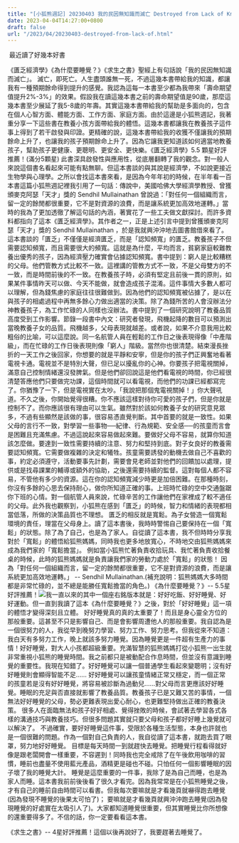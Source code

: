 ```yaml
---
title: "[小狐熊週記] 20230403 我的民因無知識而滅亡 Destroyed from Lack of Knowledge"
date: 2023-04-04T14:27:00+0800
draft: false
url: "/2023/04/20230403-destroyed-from-lack-of.html"
---
```


 最近讀了好幾本好書

《匱乏經濟學》《為什麼要睡覺？》《求生之書》聖經上有句話說「我的民因無知識而滅亡」。
滅亡，即死亡。人生盡頭誰無一死，不過這幾本書帶給我的知識，都讓我有一種預期餘命得到提升的感覺。我認為這每一本書至少都為我帶來「壽命期望值提升2%-3%」的效果。假設我在讀這幾本書之前的壽命期望值是90歲，那麼這幾本書至少展延了我5-8歲的年壽。其實這幾本書帶給我的幫助是多面向的，包含在個人心智方面、體能方面、工作方面、家庭方面。由於這邊是小狐熊週記，我著重分享一下這些書在教養小孩方面帶給我的體悟。這幾本書都讓我在教養孩子這件事上得到了若干啟發與印證。更精確的說，這幾本書帶給我的收獲不僅讓我的預期餘命上升了，也讓我的孩子預期餘命上升了。因為它讓我更知道該如何適當地教養孩子，幫助孩子更健康、更聰明、更安全、更快樂。《匱乏經濟學》5.5 顆星好評推薦！(滿分5顆星) 此書深具啟發性與應用性，從底層翻轉了我的觀念。對一般人來說這個書名看起來可能有點無聊。但這本書談的與其說是經濟學，不如說更接近生物學與心理學。之所以會找這本書來看，是因為今年年初的時候，在半年看一百本書這篇小狐熊週記裡我引用了一句話：傳說中，美國哈佛大學經濟學教授、曾獲頒麥克阿瑟「天才」獎的 Sendhil Mullainathan 曾說過：「對任何一個組織而言，留一定的餘閒都很重要，它不是對資源的浪費，而是讓系統更加高效地運轉。」當時的我為了更加透徹了解這句話的內涵，著實花了一些工夫做文獻探討。而許多資料都指向了這本《匱乏經濟學》。其作者之一，正是上述引言中提到曾獲頒麥克阿瑟「天才」獎的 Sendhil Mullainathan ，於是我就興沖沖地去圖書館借來看了。這本書談的「匱乏」不僅僅是經濟匱乏，而是「認知頻寬」的匱乏。教養孩子不但需要認知頻寬，而且需要很大的頻寬。這就是為什麼，平均而言，貧窮家庭較難教養出優秀的孩子，因為經濟壓力確實會佔據認知頻寬。書中提到：窮人是比較糟糕的父母。他們管教方式比較不一致。這裡講的管教方式不一致，不是父母雙方的不一致，而是時間前後的不一致。在教養孩子時，必須有堅定且前後一貫的原則，如果某件事情昨天可以做、今天不能做，就會造成孩子混淆。這件事情大多數人都可以理解，但為錢焦慮的家庭往往很難做到。因為他們的認知頻寬被佔據了，是以在與孩子的相處過程中再無多餘心力做出適當的決策。除了為錢所苦的人會沒辦法分神教養孩子，為工作忙碌的人同樣也沒辦法。書中提到了一個研究說明了教養品質高度受到工作影響。節錄一段書中內文：研究者發現，飛機起降的數目可以預測出當晚教養子女的品質。飛機越多，父母表現就越差。或者說，如果不介意我用比較粗俗的比喻，可以這麼說。同一名航管人員在輕鬆的工作日之後表現得像「中產階級」，而在忙碌的工作日後表現則像「窮人」階級。當然你也很清楚。結束漫長挫折的一天工作之後回家，你想要的就是平靜和安寧，但是你的孩子們正興奮地看著電視卡通。電視並不是特別大聲，但已足以擾亂你的心神。你要孩子把電視關掉，滿意自己控制情緒還沒發脾氣。但是他們卻回說這是他們看電視的時間，你已經很清楚答應他們只要做完功課，這個時間就可以看電視，而他們的功課已經都寫完了。你猶豫了一下，但是電視實在太吵。「我說把那個鬼電視關掉！」你大聲吼道。不久之後，你開始覺得很糟。你不應該這樣對待你可愛的孩子們，但是你就是控制不了。而你應該很有理由可以生氣。雖然對於該如何教養子女的研究意見眾多，不過有些顯然是該做的事，很容易憑直覺判斷。其中首要的就是一致性。如果父母的言行不一致，對學習一些事物──紀律、行為規範、安全感──的孩童而言會是困難且充滿焦慮。不過這說起來容易做起來難。要做好父母不容易，就算你知道該怎麼做。要達到一致性需要持續的注意、努力和堅持到底。對子女良好的教養需要認知頻寬。它需要做複雜的決定和犧牲。孩童需要誘發的動機去做自己不喜歡的事，約定必須遵守，活動要事先計劃，需要會見老師並對他們的回饋加以處理，提供或是找尋課業的輔導或額外的協助，之後還需要持續的監督。這對每個人都不容易，不管他有多少的資源。這在你的認知頻寬減少時更是加倍困難。在那種時刻，你沒有多餘的心思去保持耐心，做你所知道正確的事。上班時忙碌的空中交通盤踞你下班的心情。對一個航管人員來說，忙碌辛苦的工作讓他們在家裡成了較不適任的父母。此外我也觀察到，小狐熊在感到「匱乏」的時候，智力和情緒的表現都相當低落，所做的決策品質也不理想。
匱乏的相反就是寬鬆。為子女營造一個寬鬆環境的責任，理當在父母身上。讀了這本書後，我時時警惕自己要保持在一個「寬鬆」的狀態。除了為了自己，也是為了家人。自從讀了這本書，我不但時時分享我對於「寬鬆」的體悟給狐熊媽媽，同時我也更多地放寬心，不時地交由狐熊媽媽來成為我們家的「寬鬆擔當」。
例如當小狐熊忙著負責收拾玩具、我忙著負責收拾餐桌的時候，此時的狐熊媽媽就是負責讓我們家的勞動力處於「寬鬆」的狀態！
因為「對任何一個組織而言，留一定的餘閒都很重要，它不是對資源的浪費，而是讓系統更加高效地運轉。」 -- Sendhil Mullainathan.(補充說明：狐熊媽媽大多時間都是非常忙碌的，並不總是能勝任寬鬆擔當的角色。)
《為什麼要睡覺？》-- 5.5星好評推薦！![](https://blogger.googleusercontent.com/img/proxy/AVvXsEg437mxTXCyFEWkWvjH8NI5rPiKO7hD7DjZfCQOVmhA5u5rijSngVlsL6pCe2Cx4CZ5yj_Xih88yEIEoVVx3vBBRpPDTznR7JBg5fIo0Wg8jXlpB5vlMN96ToI7sfabHpika8KXZIDX4X7kqadGn9Kvl2KceiDv-a7DObPsVBmaDpWUy2aeEBcxCuYti15jZ1DsWxO7MsxX5M72KTiiGmxjzYuj4VeK0vWO=s0-d-e1-ft)我一直以來的其中一個座右銘版本就是：好好吃飯、好好睡覺、好好運動。但一直到我讀了這本《為什麼要睡覺？》之後，對於「好好睡覺」這一項的體悟才變得深刻且立體。
好好睡覺真的真的太重要了！而且是身心靈全方位的那般重要。這甚至不只是影響自己、而是會影響周遭他人的那般重要。我自認為是一個很努力的人，我從早到晚努力學習、努力工作、努力思考。但我從來不知道：我白天有多努力工作，晚上就該多努力睡覺。因為睡覺更是一件超有生產力的事情！好好睡覺，對大人小孩都超級重要。充滿智慧的狐熊媽媽打從小狐熊一出生就非常重視小狐熊的睡覺時間。我之前都只是被動配合作息時間，但並沒有意識到睡覺的重要性。我現在知錯了。好好睡覺可以讓一個普通學生看起來變聰明；沒有好好睡覺則會顯得智能不足……
好好睡覺可以讓孩童情緒正常又穩定，而一個正常的孩童若是沒有好好睡覺，將容易被診斷為過動兒……對父母而言更應該好好睡覺。睡眠的充足與否直接就影響了教養品質。教養孩子已是又難又苦的事情，一個無法好好睡覺的父母，勢必更難表現出愛心耐心，也更難堅持做出正確的教養決策。
很多人在面臨無法和孩子好好相處、覺得挫敗的時候，會試著去學習各式各樣的溝通技巧與教養技巧。但很多問題其實就只要父母和孩子都好好睡上幾覺就可以解決了。
不過確實，要好好睡覺這件事，受限於各種生活型態，本身也許就也是一個很難的問題。作為一個對自己負責的人，我自從讀了這本書，就跑去買了眼罩，努力地好好睡覺。 目標是每天時間一到就趕快去睡覺。把睡覺行程看得就好像是跟老闆開會一樣重要，不容遲到！同時我也完全戒除了在午後飲用咖啡的習慣，睡前也盡量不使用藍光產品，酒精更是碰也不碰。只怕任何一個影響睡眠的因子壞了我的睡覺大計。
睡覺是這麼重要的一件事，我除了是為自己而睡，也是為家人而睡。這本書我前前後後看了很久才看完。因為我常常是在小狐熊睡覺之後，才有自己的睡前自由時間可以看書。但我每次要嘛就是才看幾頁就嚇得跑去睡覺(因為發現不睡覺的後果太可怕了)； 要嘛就是才看幾頁就興沖沖跑去睡覺(因為發現睡覺的好處實在太吸引人了)。大家都知道睡覺很重要，但其實睡覺比你所想像的還重要得多了。不信的話，你一定要看看這本書。

《求生之書》-- 4星好評推薦！這個以後再說好了，我要趕著去睡覺了。

